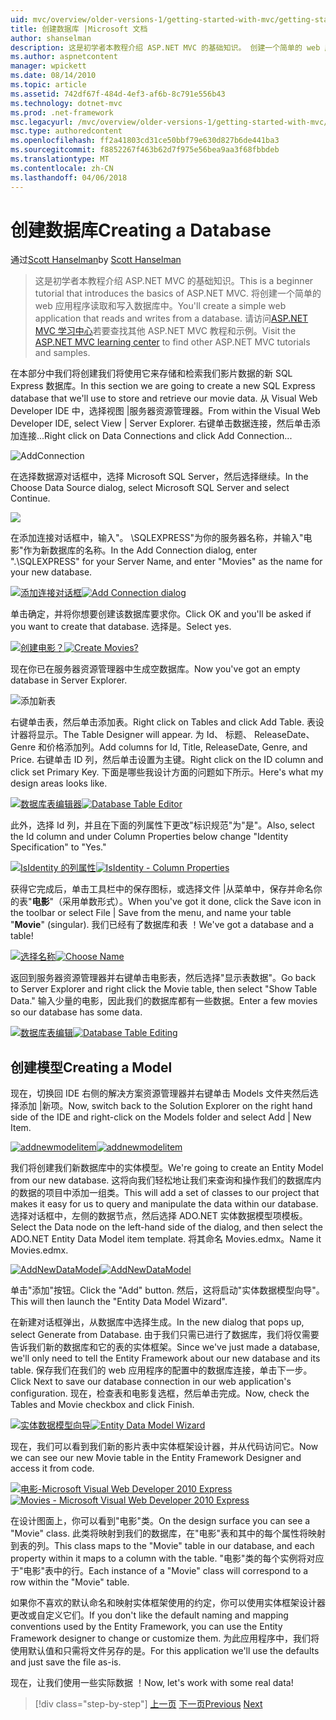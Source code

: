 ```yaml
---
uid: mvc/overview/older-versions-1/getting-started-with-mvc/getting-started-with-mvc-part4
title: 创建数据库 |Microsoft 文档
author: shanselman
description: 这是初学者本教程介绍 ASP.NET MVC 的基础知识。 创建一个简单的 web 应用程序读取和写入数据库中。
ms.author: aspnetcontent
manager: wpickett
ms.date: 08/14/2010
ms.topic: article
ms.assetid: 742df67f-484d-4ef3-af6b-8c791e556b43
ms.technology: dotnet-mvc
ms.prod: .net-framework
msc.legacyurl: /mvc/overview/older-versions-1/getting-started-with-mvc/getting-started-with-mvc-part4
msc.type: authoredcontent
ms.openlocfilehash: ff2a41803cd31ce50bbf79e630d827b6de441ba3
ms.sourcegitcommit: f8852267f463b62d7f975e56bea9aa3f68fbbdeb
ms.translationtype: MT
ms.contentlocale: zh-CN
ms.lasthandoff: 04/06/2018
---
```

<a name="creating-a-database"></a><span data-ttu-id="216a0-104">创建数据库</span><span class="sxs-lookup"><span data-stu-id="216a0-104">Creating a Database</span></span>
====================
<span data-ttu-id="216a0-105">通过[Scott Hanselman](https://github.com/shanselman)</span><span class="sxs-lookup"><span data-stu-id="216a0-105">by [Scott Hanselman](https://github.com/shanselman)</span></span>

> <span data-ttu-id="216a0-106">这是初学者本教程介绍 ASP.NET MVC 的基础知识。</span><span class="sxs-lookup"><span data-stu-id="216a0-106">This is a beginner tutorial that introduces the basics of ASP.NET MVC.</span></span> <span data-ttu-id="216a0-107">将创建一个简单的 web 应用程序读取和写入数据库中。</span><span class="sxs-lookup"><span data-stu-id="216a0-107">You'll create a simple web application that reads and writes from a database.</span></span> <span data-ttu-id="216a0-108">请访问[ASP.NET MVC 学习中心](../../../index.md)若要查找其他 ASP.NET MVC 教程和示例。</span><span class="sxs-lookup"><span data-stu-id="216a0-108">Visit the [ASP.NET MVC learning center](../../../index.md) to find other ASP.NET MVC tutorials and samples.</span></span>


<span data-ttu-id="216a0-109">在本部分中我们将创建我们将使用它来存储和检索我们影片数据的新 SQL Express 数据库。</span><span class="sxs-lookup"><span data-stu-id="216a0-109">In this section we are going to create a new SQL Express database that we'll use to store and retrieve our movie data.</span></span> <span data-ttu-id="216a0-110">从 Visual Web Developer IDE 中，选择视图 |服务器资源管理器。</span><span class="sxs-lookup"><span data-stu-id="216a0-110">From within the Visual Web Developer IDE, select View | Server Explorer.</span></span> <span data-ttu-id="216a0-111">右键单击数据连接，然后单击添加连接...</span><span class="sxs-lookup"><span data-stu-id="216a0-111">Right click on Data Connections and click Add Connection...</span></span>

![AddConnection](getting-started-with-mvc-part4/_static/image1.png)

<span data-ttu-id="216a0-113">在选择数据源对话框中，选择 Microsoft SQL Server，然后选择继续。</span><span class="sxs-lookup"><span data-stu-id="216a0-113">In the Choose Data Source dialog, select Microsoft SQL Server and select Continue.</span></span>

![](getting-started-with-mvc-part4/_static/image2.png)

<span data-ttu-id="216a0-114">在添加连接对话框中，输入"。 \SQLEXPRESS"为你的服务器名称，并输入"电影"作为新数据库的名称。</span><span class="sxs-lookup"><span data-stu-id="216a0-114">In the Add Connection dialog, enter ".\SQLEXPRESS" for your Server Name, and enter "Movies" as the name for your new database.</span></span>

<span data-ttu-id="216a0-115">[![添加连接对话框](getting-started-with-mvc-part4/_static/image4.png)](getting-started-with-mvc-part4/_static/image3.png)</span><span class="sxs-lookup"><span data-stu-id="216a0-115">[![Add Connection dialog](getting-started-with-mvc-part4/_static/image4.png)](getting-started-with-mvc-part4/_static/image3.png)</span></span>

<span data-ttu-id="216a0-116">单击确定，并将你想要创建该数据库要求你。</span><span class="sxs-lookup"><span data-stu-id="216a0-116">Click OK and you'll be asked if you want to create that database.</span></span> <span data-ttu-id="216a0-117">选择是。</span><span class="sxs-lookup"><span data-stu-id="216a0-117">Select yes.</span></span>

<span data-ttu-id="216a0-118">[![创建电影？](getting-started-with-mvc-part4/_static/image6.png)](getting-started-with-mvc-part4/_static/image5.png)</span><span class="sxs-lookup"><span data-stu-id="216a0-118">[![Create Movies?](getting-started-with-mvc-part4/_static/image6.png)](getting-started-with-mvc-part4/_static/image5.png)</span></span>

<span data-ttu-id="216a0-119">现在你已在服务器资源管理器中生成空数据库。</span><span class="sxs-lookup"><span data-stu-id="216a0-119">Now you've got an empty database in Server Explorer.</span></span>

![添加新表](getting-started-with-mvc-part4/_static/image7.png)

<span data-ttu-id="216a0-121">右键单击表，然后单击添加表。</span><span class="sxs-lookup"><span data-stu-id="216a0-121">Right click on Tables and click Add Table.</span></span> <span data-ttu-id="216a0-122">表设计器将显示。</span><span class="sxs-lookup"><span data-stu-id="216a0-122">The Table Designer will appear.</span></span> <span data-ttu-id="216a0-123">为 Id、 标题、 ReleaseDate、 Genre 和价格添加列。</span><span class="sxs-lookup"><span data-stu-id="216a0-123">Add columns for Id, Title, ReleaseDate, Genre, and Price.</span></span> <span data-ttu-id="216a0-124">右键单击 ID 列，然后单击设置为主键。</span><span class="sxs-lookup"><span data-stu-id="216a0-124">Right click on the ID column and click set Primary Key.</span></span> <span data-ttu-id="216a0-125">下面是哪些我设计方面的问题如下所示。</span><span class="sxs-lookup"><span data-stu-id="216a0-125">Here's what my design areas looks like.</span></span>

<span data-ttu-id="216a0-126">[![数据库表编辑器](getting-started-with-mvc-part4/_static/image9.png)](getting-started-with-mvc-part4/_static/image8.png)</span><span class="sxs-lookup"><span data-stu-id="216a0-126">[![Database Table Editor](getting-started-with-mvc-part4/_static/image9.png)](getting-started-with-mvc-part4/_static/image8.png)</span></span>

<span data-ttu-id="216a0-127">此外，选择 Id 列，并且在下面的列属性下更改"标识规范"为"是"。</span><span class="sxs-lookup"><span data-stu-id="216a0-127">Also, select the Id column and under Column Properties below change "Identity Specification" to "Yes."</span></span>

<span data-ttu-id="216a0-128">[![IsIdentity 的列属性](getting-started-with-mvc-part4/_static/image11.png)](getting-started-with-mvc-part4/_static/image10.png)</span><span class="sxs-lookup"><span data-stu-id="216a0-128">[![IsIdentity - Column Properties](getting-started-with-mvc-part4/_static/image11.png)](getting-started-with-mvc-part4/_static/image10.png)</span></span>

<span data-ttu-id="216a0-129">获得它完成后，单击工具栏中的保存图标，或选择文件 |从菜单中，保存并命名你的表"**电影**"（采用单数形式）。</span><span class="sxs-lookup"><span data-stu-id="216a0-129">When you've got it done, click the Save icon in the toolbar or select File | Save from the menu, and name your table "**Movie**" (singular).</span></span> <span data-ttu-id="216a0-130">我们已经有了数据库和表 ！</span><span class="sxs-lookup"><span data-stu-id="216a0-130">We've got a database and a table!</span></span>

<span data-ttu-id="216a0-131">[![选择名称](getting-started-with-mvc-part4/_static/image13.png)](getting-started-with-mvc-part4/_static/image12.png)</span><span class="sxs-lookup"><span data-stu-id="216a0-131">[![Choose Name](getting-started-with-mvc-part4/_static/image13.png)](getting-started-with-mvc-part4/_static/image12.png)</span></span>

<span data-ttu-id="216a0-132">返回到服务器资源管理器并右键单击电影表，然后选择"显示表数据"。</span><span class="sxs-lookup"><span data-stu-id="216a0-132">Go back to Server Explorer and right click the Movie table, then select "Show Table Data."</span></span> <span data-ttu-id="216a0-133">输入少量的电影，因此我们的数据库都有一些数据。</span><span class="sxs-lookup"><span data-stu-id="216a0-133">Enter a few movies so our database has some data.</span></span>

<span data-ttu-id="216a0-134">[![数据库表编辑](getting-started-with-mvc-part4/_static/image15.png)](getting-started-with-mvc-part4/_static/image14.png)</span><span class="sxs-lookup"><span data-stu-id="216a0-134">[![Database Table Editing](getting-started-with-mvc-part4/_static/image15.png)](getting-started-with-mvc-part4/_static/image14.png)</span></span>

## <a name="creating-a-model"></a><span data-ttu-id="216a0-135">创建模型</span><span class="sxs-lookup"><span data-stu-id="216a0-135">Creating a Model</span></span>

<span data-ttu-id="216a0-136">现在，切换回 IDE 右侧的解决方案资源管理器并右键单击 Models 文件夹然后选择添加 |新项。</span><span class="sxs-lookup"><span data-stu-id="216a0-136">Now, switch back to the Solution Explorer on the right hand side of the IDE and right-click on the Models folder and select Add | New Item.</span></span>

<span data-ttu-id="216a0-137">[![addnewmodelitem](getting-started-with-mvc-part4/_static/image17.png)](getting-started-with-mvc-part4/_static/image16.png)</span><span class="sxs-lookup"><span data-stu-id="216a0-137">[![addnewmodelitem](getting-started-with-mvc-part4/_static/image17.png)](getting-started-with-mvc-part4/_static/image16.png)</span></span>

<span data-ttu-id="216a0-138">我们将创建我们新数据库中的实体模型。</span><span class="sxs-lookup"><span data-stu-id="216a0-138">We're going to create an Entity Model from our new database.</span></span> <span data-ttu-id="216a0-139">这将向我们轻松地让我们来查询和操作我们的数据库内的数据的项目中添加一组类。</span><span class="sxs-lookup"><span data-stu-id="216a0-139">This will add a set of classes to our project that makes it easy for us to query and manipulate the data within our database.</span></span> <span data-ttu-id="216a0-140">选择对话框中，左侧的数据节点，然后选择 ADO.NET 实体数据模型项模板。</span><span class="sxs-lookup"><span data-stu-id="216a0-140">Select the Data node on the left-hand side of the dialog, and then select the ADO.NET Entity Data Model item template.</span></span> <span data-ttu-id="216a0-141">将其命名 Movies.edmx。</span><span class="sxs-lookup"><span data-stu-id="216a0-141">Name it Movies.edmx.</span></span>

<span data-ttu-id="216a0-142">[![AddNewDataModel](getting-started-with-mvc-part4/_static/image19.png)](getting-started-with-mvc-part4/_static/image18.png)</span><span class="sxs-lookup"><span data-stu-id="216a0-142">[![AddNewDataModel](getting-started-with-mvc-part4/_static/image19.png)](getting-started-with-mvc-part4/_static/image18.png)</span></span>

<span data-ttu-id="216a0-143">单击"添加"按钮。</span><span class="sxs-lookup"><span data-stu-id="216a0-143">Click the "Add" button.</span></span> <span data-ttu-id="216a0-144">然后，这将启动"实体数据模型向导"。</span><span class="sxs-lookup"><span data-stu-id="216a0-144">This will then launch the "Entity Data Model Wizard".</span></span>

<span data-ttu-id="216a0-145">在新建对话框弹出，从数据库中选择生成。</span><span class="sxs-lookup"><span data-stu-id="216a0-145">In the new dialog that pops up, select Generate from Database.</span></span> <span data-ttu-id="216a0-146">由于我们只需已进行了数据库，我们将仅需要告诉我们新的数据库和它的表的实体框架。</span><span class="sxs-lookup"><span data-stu-id="216a0-146">Since we've just made a database, we'll only need to tell the Entity Framework about our new database and its table.</span></span> <span data-ttu-id="216a0-147">保存我们在我们的 web 应用程序的配置中的数据库连接，单击下一步。</span><span class="sxs-lookup"><span data-stu-id="216a0-147">Click Next to save our database connection in our web application's configuration.</span></span> <span data-ttu-id="216a0-148">现在，检查表和电影复选框，然后单击完成。</span><span class="sxs-lookup"><span data-stu-id="216a0-148">Now, check the Tables and Movie checkbox and click Finish.</span></span>

<span data-ttu-id="216a0-149">[![实体数据模型向导](getting-started-with-mvc-part4/_static/image21.png)](getting-started-with-mvc-part4/_static/image20.png)</span><span class="sxs-lookup"><span data-stu-id="216a0-149">[![Entity Data Model Wizard](getting-started-with-mvc-part4/_static/image21.png)](getting-started-with-mvc-part4/_static/image20.png)</span></span>

<span data-ttu-id="216a0-150">现在，我们可以看到我们新的影片表中实体框架设计器，并从代码访问它。</span><span class="sxs-lookup"><span data-stu-id="216a0-150">Now we can see our new Movie table in the Entity Framework Designer and access it from code.</span></span>

<span data-ttu-id="216a0-151">[![电影-Microsoft Visual Web Developer 2010 Express](getting-started-with-mvc-part4/_static/image23.png)](getting-started-with-mvc-part4/_static/image22.png)</span><span class="sxs-lookup"><span data-stu-id="216a0-151">[![Movies - Microsoft Visual Web Developer 2010 Express](getting-started-with-mvc-part4/_static/image23.png)](getting-started-with-mvc-part4/_static/image22.png)</span></span>

<span data-ttu-id="216a0-152">在设计图面上，你可以看到"电影"类。</span><span class="sxs-lookup"><span data-stu-id="216a0-152">On the design surface you can see a "Movie" class.</span></span> <span data-ttu-id="216a0-153">此类将映射到我们的数据库，在"电影"表和其中的每个属性将映射到表的列。</span><span class="sxs-lookup"><span data-stu-id="216a0-153">This class maps to the "Movie" table in our database, and each property within it maps to a column with the table.</span></span> <span data-ttu-id="216a0-154">"电影"类的每个实例将对应于"电影"表中的行。</span><span class="sxs-lookup"><span data-stu-id="216a0-154">Each instance of a "Movie" class will correspond to a row within the "Movie" table.</span></span>

<span data-ttu-id="216a0-155">如果你不喜欢的默认命名和映射实体框架使用的约定，你可以使用实体框架设计器更改或自定义它们。</span><span class="sxs-lookup"><span data-stu-id="216a0-155">If you don't like the default naming and mapping conventions used by the Entity Framework, you can use the Entity Framework designer to change or customize them.</span></span> <span data-ttu-id="216a0-156">为此应用程序中，我们将使用默认值和只需将文件另存的是。</span><span class="sxs-lookup"><span data-stu-id="216a0-156">For this application we'll use the defaults and just save the file as-is.</span></span>

<span data-ttu-id="216a0-157">现在，让我们使用一些实际数据 ！</span><span class="sxs-lookup"><span data-stu-id="216a0-157">Now, let's work with some real data!</span></span>

> [!div class="step-by-step"]
> <span data-ttu-id="216a0-158">[上一页](getting-started-with-mvc-part3.md)
> [下一页](getting-started-with-mvc-part5.md)</span><span class="sxs-lookup"><span data-stu-id="216a0-158">[Previous](getting-started-with-mvc-part3.md)
[Next](getting-started-with-mvc-part5.md)</span></span>
